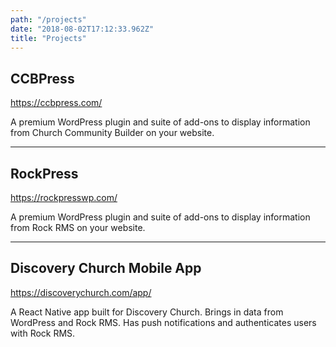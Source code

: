 ```yaml
---
path: "/projects"
date: "2018-08-02T17:12:33.962Z"
title: "Projects"
---
```


## CCBPress

https://ccbpress.com/

A premium WordPress plugin and suite of add-ons to display information from Church Community Builder on your website.

---

## RockPress

https://rockpresswp.com/

A premium WordPress plugin and suite of add-ons to display information from Rock RMS on your website.

---

## Discovery Church Mobile App

https://discoverychurch.com/app/

A React Native app built for Discovery Church. Brings in data from WordPress and Rock RMS. Has push notifications and authenticates users with Rock RMS.
